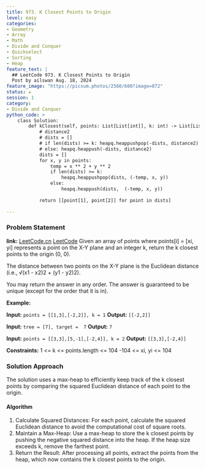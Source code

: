```yaml
---
title: 973. K Closest Points to Origin
level: easy
categories:
- Geometry
- Array
- Math
- Divide and Conquer
- Quickselect
- Sorting
- Heap
feature_text: |
  ## LeetCode 973. K Closest Points to Origin
  Post by ailswan Aug. 18, 2024
feature_image: "https://picsum.photos/2560/600?image=872"
status: ★
session: 1
category:
- Divide and Conquer
python_code: >
    class Solution:
        def kClosest(self, points: List[List[int]], k: int) -> List[List[int]]:
            # distance2 
            # dists = [] 
            # if len(dists) >= k: heapq.heappushpop(-dists, distance2)
            # else: heapq.heappush(-dists, distance2)
            dists = []
            for x, y in points:
                temp = x ** 2 + y ** 2
                if len(dists) >= k:
                    heapq.heappushpop(dists, (-temp, x, y))
                else:
                    heapq.heappush(dists,  (-temp, x, y))
            
            return [[point[1], point[2]] for point in dists]
    
---
```


### Problem Statement
**link:**
[LeetCode.cn](https://leetcode.cn/problems/k-closest-points-to-origin/)
[LeetCode](https://leetcode.com/k-closest-points-to-origin/)
Given an array of points where points[i] = [xi, yi] represents a point on the X-Y plane and an integer k, return the k closest points to the origin (0, 0).

The distance between two points on the X-Y plane is the Euclidean distance (i.e., √(x1 - x2)2 + (y1 - y2)2).

You may return the answer in any order. The answer is guaranteed to be unique (except for the order that it is in).

**Example:**

**Input:** `points = [[1,3],[-2,2]], k = 1`
**Output:** `[[-2,2]]`
 
**Input:** `tree = [7], target =  7`
**Output:** `7`
 
**Input:** `points = [[3,3],[5,-1],[-2,4]], k = 2`
**Output:** `[[3,3],[-2,4]]`

**Constraints:**
1 <= k <= points.length <= 104
-104 <= xi, yi <= 104

### Solution Approach
The solution uses a max-heap to efficiently keep track of the k closest points by comparing the squared Euclidean distance of each point to the origin.

#### Algorithm
1. Calculate Squared Distances: For each point, calculate the squared Euclidean distance to avoid the computational cost of square roots.
2. Maintain a Max-Heap: Use a max-heap to store the k closest points by pushing the negative squared distance into the heap. If the heap size exceeds k, remove the farthest point.
3. Return the Result: After processing all points, extract the points from the heap, which now contains the k closest points to the origin.

 